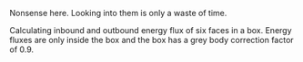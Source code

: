 Nonsense here. Looking into them is only a waste of time.

Calculating inbound and outbound energy flux of six faces in a box. Energy fluxes are only inside the box and the box has a grey body correction factor of 0.9.
